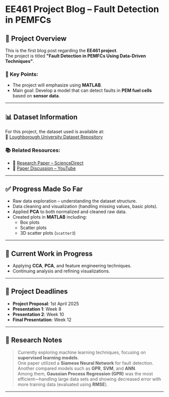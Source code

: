 # EE461 Project Blog – Fault Detection in PEMFCs

## 📝 Project Overview

This is the first blog post regarding the **EE461 project**.  
The project is titled **"Fault Detection in PEMFCs Using Data-Driven Techniques"**.

### 🔧 Key Points:
- The project will emphasize using **MATLAB**.
- Main goal: Develop a model that can detect faults in **PEM fuel cells** based on **sensor data**.

---

## 📊 Dataset Information

For this project, the dataset used is available at:  
🔗 [Loughborough University Dataset Repository](https://repository.lboro.ac.uk/articles/dataset/Data_for_fault_diagnosis_of_practical_polymer_electrolyte_membrane_PEM_fuel_cell_system_with_data-driven_approaches_/4009959)

### 📚 Related Resources:
- 📄 [Research Paper – ScienceDirect](https://www.sciencedirect.com/science/article/pii/S0378775319313874)  
- 🎥 [Paper Discussion – YouTube](https://youtu.be/hLdzHWdiHu8?si=bpMMbwy03omKsxM4)

---

## ✅ Progress Made So Far

- Raw data exploration – understanding the dataset structure.
- Data cleaning and visualization (handling missing values, basic plots).
- Applied **PCA** to both normalized and cleaned raw data.
- Created plots in **MATLAB** including:
  - Box plots  
  - Scatter plots  
  - 3D scatter plots (`scatter3`)  

---

## 🔄 Current Work in Progress

- Applying **CCA**, **PCA**, and feature engineering techniques.
- Continuing analysis and refining visualizations.

---

## 📅 Project Deadlines

- **Project Proposal**: 1st April 2025  
- **Presentation 1**: Week 8  
- **Presentation 2**: Week 10  
- **Final Presentation**: Week 12

---

## 🧠 Research Notes

> Currently exploring machine learning techniques, focusing on **supervised learning models**.  
> One paper utilized a **Siamese Neural Network** for fault detection.  
> Another compared models such as **GPR**, **SVM**, and **ANN**.  
> Among them, **Gaussian Process Regression (GPR)** was the most efficient—handling large data sets and showing decreased error with more training data (evaluated using **RMSE**).

---

